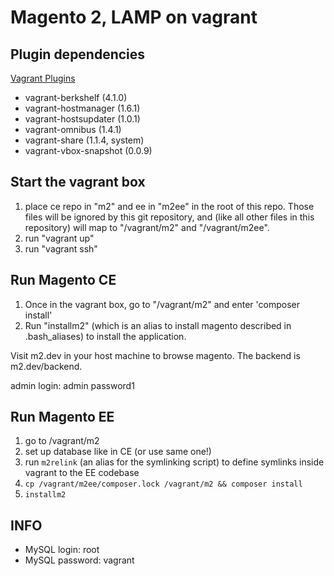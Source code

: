 # Magento 2, LAMP on vagrant

## Plugin dependencies
[Vagrant Plugins](https://www.vagrantup.com/docs/plugins/usage.html)
 * vagrant-berkshelf (4.1.0)
 * vagrant-hostmanager (1.6.1)
 * vagrant-hostsupdater (1.0.1)
 * vagrant-omnibus (1.4.1)
 * vagrant-share (1.1.4, system)
 * vagrant-vbox-snapshot (0.0.9)

## Start the vagrant box

1. place ce repo in "m2" and ee in "m2ee" in the root of this repo. Those files will be ignored by this git repository, and (like all other files in this repository) will map to "/vagrant/m2" and "/vagrant/m2ee".
2. run "vagrant up"
3. run "vagrant ssh"
 

## Run Magento CE

1. Once in the vagrant box, go to "/vagrant/m2" and enter 'composer install'
2. Run "installm2" (which is an alias to install magento described in .bash\_aliases) to install the application.

Visit m2.dev in your host machine to browse magento. The backend is m2.dev/backend.

admin login:
admin
password1

## Run Magento EE

1. go to /vagrant/m2
2. set up database like in CE (or use same one!)
3. run `m2relink` (an alias for the symlinking script) to define symlinks inside vagrant to the EE codebase
4. `cp /vagrant/m2ee/composer.lock /vagrant/m2 && composer install`
5. `installm2`

## INFO
 * MySQL login: root
 * MySQL password: vagrant
